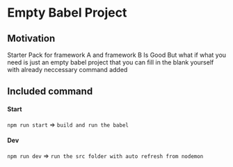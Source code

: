 # Empty Babel Project

## Motivation

Starter Pack for framework A and framework B Is Good
But what if what you need is just an empty babel project that
you can fill in the blank yourself with already neccessary command added

## Included command

#### Start

`npm run start` => `build and run the babel`

#### Dev

`npm run dev` => `run the src folder with auto refresh from nodemon`
